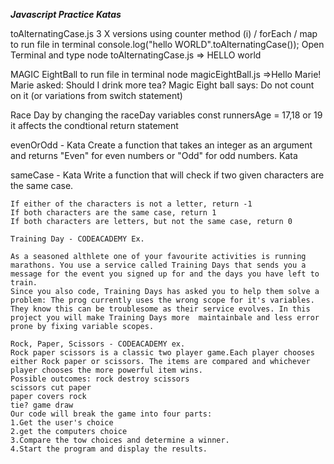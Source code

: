 **_Javascript Practice Katas_**

toAlternatingCase.js 3 X versions using counter method (i) / forEach / map
to run file in terminal
console.log("hello WORLD".toAlternatingCase());
Open Terminal and type
node toAlternatingCase.js
=> HELLO world

MAGIC EightBall
to run file in terminal
node magicEightBall.js
=>Hello Marie!
Marie asked: Should I drink more tea?
Magic Eight ball says: Do not count on it
(or variations from switch statement)

Race Day
by changing the raceDay variables
const runnersAge = 17,18 or 19 it affects the condtional return statement

evenOrOdd - Kata
Create a function that takes an integer as an argument and returns "Even" for even numbers or "Odd" for odd numbers.
Kata

sameCase - Kata
Write a function that will check if two given characters are the same case.

    If either of the characters is not a letter, return -1
    If both characters are the same case, return 1
    If both characters are letters, but not the same case, return 0

    Training Day - CODEACADEMY Ex.

    As a seasoned althlete one of your favourite activities is running marathons. You use a service called Training Days that sends you a message for the event you signed up for and the days you have left to train.
    Since you also code, Training Days has asked you to help them solve a problem: The prog currently uses the wrong scope for it's variables. They know this can be troublesome as their service evolves. In this project you will make Training Days more  maintainbale and less error prone by fixing variable scopes.

    Rock, Paper, Scissors - CODEACADEMY ex.
    Rock paper scissors is a classic two player game.Each player chooses either Rock paper or scissors. The items are compared and whichever player chooses the more powerful item wins.
    Possible outcomes: rock destroy scissors
    scissors cut paper
    paper covers rock
    tie? game draw
    Our code will break the game into four parts:
    1.Get the user's choice
    2.get the computers choice
    3.Compare the tow choices and determine a winner.
    4.Start the program and display the results.
